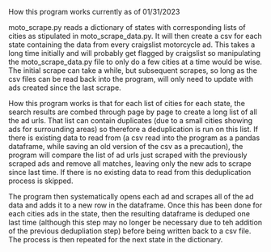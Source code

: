 How this program works currently as of 01/31/2023

moto_scrape.py reads a dictionary of states with corresponding lists of cities as stipulated in moto_scrape_data.py. It will then create a csv for each state containing the data from every craigslist motorcycle ad. This takes a long time initially and will probably get flagged by craigslist so manipulating the moto_scrape_data.py file to only do a few cities at a time would be wise. The initial scrape can take a while, but subsequent scrapes, so long as the csv files can be read back into the program, will only need to update with ads created since the last scrape.

How this program works is that for each list of cities for each state, the search results are combed through page by page to create a long list of all the ad urls. That list can contain duplicates (due to a small cities showing ads for surrounding areas) so therefore a deduplication is run on this list. If there is existing data to read from (a csv read into the program as a pandas dataframe, while saving an old version of the csv as a precaution), the program will compare the list of ad urls just scraped with the previously scraped ads and remove all matches, leaving only the new ads to scrape since last time. If there is no existing data to read from this deduplication process is skipped. 

The program then systematically opens each ad and scrapes all of the ad data and adds it to a new row in the dataframe. Once this has been done for each cities ads in the state, then the resulting dataframe is deduped one last time (although this step may no longer be necessary due to teh addition of the previous dedupliation step) before being written back to a csv file. The process is then repeated for the next state in the dictionary.